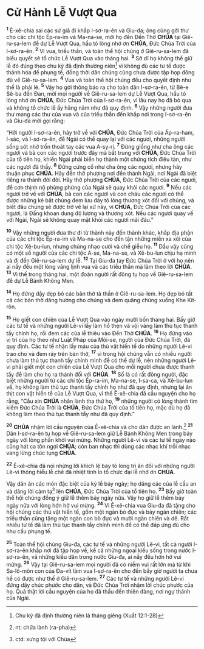 # Cử Hành Lễ Vượt Qua
<sup><b>1</b></sup> Ê-xê-chia sai các sứ giả đi khắp I-sơ-ra-ên và Giu-đa; ông cũng gởi thư cho các chi tộc Ép-ra-im và Ma-na-se, mời họ đến Đền Thờ **CHÚA** tại Giê-ru-sa-lem để dự Lễ Vượt Qua, hầu tỏ lòng nhớ ơn **CHÚA**, Đức Chúa Trời của I-sơ-ra-ên. <sup><b>2</b></sup> Vì vua, triều thần, và toàn thể hội chúng ở Giê-ru-sa-lem đã biểu quyết sẽ tổ chức Lễ Vượt Qua vào tháng hai. <sup><b>3</b></sup> Sở dĩ họ không thể giữ lễ đó đúng theo chu kỳ đã định thường niên[^1-c1284767-c7d8-4859-9a6f-7195f761529c] vì không đủ các tư tế được thánh hóa để phụng tế, đồng thời dân chúng cũng chưa được tập họp đông đủ về Giê-ru-sa-lem. <sup><b>4</b></sup> Vua và toàn thể hội chúng đều cho quyết định như thế là phải lẽ. <sup><b>5</b></sup> Vậy họ gởi thông báo ra cho toàn dân I-sơ-ra-ên, từ Bê-e Sê-ba đến Đan, mời mọi người về Giê-ru-sa-lem dự Lễ Vượt Qua, hầu tỏ lòng nhớ ơn **CHÚA**, Đức Chúa Trời của I-sơ-ra-ên, vì lâu nay họ đã bỏ qua và không tổ chức lễ ấy hằng năm như đã quy định. <sup><b>6</b></sup> Vậy những người đưa thư mang các thư của vua và của triều thần đến khắp nơi trong I-sơ-ra-ên và Giu-đa mời gọi rằng:

“Hỡi người I-sơ-ra-ên, hãy trở về với **CHÚA**, Đức Chúa Trời của Áp-ra-ham, I-sác, và I-sơ-ra-ên, để Ngài có thể quay lại với các ngươi, những người sống sót nhờ trốn thoát tay các vua A-sy-ri. <sup><b>7</b></sup> Đừng giống như cha ông các ngươi và bà con các ngươi trước đây mà bất trung với **CHÚA**, Đức Chúa Trời của tổ tiên họ, khiến Ngài phải biến họ thành một chứng tích điêu tàn, như các ngươi đã thấy. <sup><b>8</b></sup> Đừng cứng cổ như cha ông các ngươi, nhưng hãy thuận phục **CHÚA**. Hãy đến thờ phượng nơi đền thánh Ngài, nơi Ngài đã biệt riêng ra thánh đời đời. Hãy thờ phượng **CHÚA**, Đức Chúa Trời của các ngươi, để cơn thịnh nộ phừng phừng của Ngài sẽ quay khỏi các ngươi. <sup><b>9</b></sup> Nếu các ngươi trở về với **CHÚA**, bà con các ngươi và con cháu các ngươi có thể được những kẻ bắt chúng đem lưu đày tỏ lòng thương xót đối với chúng, và biết đâu chúng sẽ được trở về lại xứ này, vì **CHÚA**, Đức Chúa Trời của các ngươi, là Đấng khoan dung độ lượng và thương xót. Nếu các ngươi quay về với Ngài, Ngài sẽ không quay mặt khỏi các ngươi mãi đâu.”

<sup><b>10</b></sup> Vậy những người đưa thư đi từ thành này đến thành khác, khắp địa phận của các chi tộc Ép-ra-im và Ma-na-se cho đến tận những miền xa xôi của chi tộc Xê-bu-lun, nhưng chúng nhạo cười và chế giễu họ. <sup><b>11</b></sup> Dầu vậy cũng có một số người của các chi tộc A-se, Ma-na-se, và Xê-bu-lun chịu hạ mình và đi đến Giê-ru-sa-lem dự lễ. <sup><b>12</b></sup> Tại Giu-đa tay Đức Chúa Trời ở với họ nên ai nấy đều một lòng vâng lịnh vua và các triều thần mà làm theo lời **CHÚA**. <sup><b>13</b></sup> Vì thế trong tháng hai, một đoàn người rất đông tụ họp về Giê-ru-sa-lem để dự Lễ Bánh Không Men.

<sup><b>14</b></sup> Họ đứng dậy dẹp bỏ các bàn thờ tà thần ở Giê-ru-sa-lem. Họ dẹp bỏ tất cả các bàn thờ dâng hương cho chúng và đem quăng chúng xuống Khe Kít-rôn.

<sup><b>15</b></sup> Họ giết con chiên của Lễ Vượt Qua vào ngày mười bốn tháng hai. Bấy giờ các tư tế và những người Lê-vi lấy làm hổ thẹn và vội vàng làm thủ tục thanh tẩy chính họ, rồi đem các của lễ thiêu vào Đền Thờ **CHÚA**. <sup><b>16</b></sup> Họ đứng vào vị trí của họ theo như Luật Pháp của Môi-se, người của Đức Chúa Trời, đã quy định. Các tư tế nhận lấy máu của thú vật hiến tế do những người Lê-vi trao cho và đem rảy trên bàn thờ, <sup><b>17</b></sup> vì trong hội chúng vẫn có nhiều người chưa làm thủ tục thanh tẩy chính mình để có thể dự lễ, nên những người Lê-vi phải giết một con chiên của Lễ Vượt Qua cho mỗi người chưa được thanh tẩy để làm cho họ ra thánh đối với **CHÚA**. <sup><b>18</b></sup> Số là có rất đông người, đặc biệt những người từ các chi tộc Ép-ra-im, Ma-na-se, I-sa-ca, và Xê-bu-lun về, họ không làm thủ tục thanh tẩy chính họ như đã quy định, nhưng lại ăn thịt con vật hiến tế của Lễ Vượt Qua, vì thế Ê-xê-chia đã cầu nguyện cho họ rằng, “Cầu xin **CHÚA** nhân lành tha thứ họ, <sup><b>19</b></sup> những người có lòng thành tìm kiếm Đức Chúa Trời là **CHÚA**, Đức Chúa Trời của tổ tiên họ, mặc dù họ đã không làm theo thủ tục thanh tẩy như đã quy định.”

<sup><b>20</b></sup> **CHÚA** nhậm lời cầu nguyện của Ê-xê-chia và cho dân được an lành.[^2-c1284767-c7d8-4859-9a6f-7195f761529c] <sup><b>21</b></sup> Dân I-sơ-ra-ên tụ họp về Giê-ru-sa-lem giữ Lễ Bánh Không Men trong bảy ngày với lòng phấn khởi vui mừng. Những người Lê-vi và các tư tế ngày nào cũng hát ca tôn ngợi **CHÚA**; còn ban nhạc thì dùng các nhạc khí trỗi nhạc vang lừng chúc tụng **CHÚA**.

<sup><b>22</b></sup> Ê-xê-chia đã nói những lời khích lệ bày tỏ lòng tri ân đối với những người Lê-vi thông hiểu lễ chế đã nhiệt tình lo tổ chức đại lễ nhớ ơn **CHÚA**.

Vậy dân ăn các món đặc biệt của kỳ lễ bảy ngày; họ dâng các của lễ cầu an và dâng lời cảm tạ[^3-c1284767-c7d8-4859-9a6f-7195f761529c] lên **CHÚA**, Đức Chúa Trời của tổ tiên họ. <sup><b>23</b></sup> Bấy giờ toàn thể hội chúng đồng ý giữ lễ thêm bảy ngày nữa. Vậy họ giữ lễ thêm bảy ngày nữa với lòng hớn hở vui mừng. <sup><b>24</b></sup> Vì Ê-xê-chia vua Giu-đa đã tặng cho hội chúng các thú vật hiến tế, gồm một ngàn bò đực và bảy ngàn chiên; các triều thần cũng tặng một ngàn con bò đực và mười ngàn chiên và dê. Rất nhiều tư tế đã làm thủ tục thanh tẩy chính mình để có thể đáp ứng đủ cho nhu cầu phụng tế.

<sup><b>25</b></sup> Toàn thể hội chúng Giu-đa, các tư tế và những người Lê-vi, tất cả người I-sơ-ra-ên khắp nơi đã tập họp về, kể cả những ngoại kiều sống trong nước I-sơ-ra-ên, và những kiều dân trong nước Giu-đa, ai nấy đều hớn hở vui mừng. <sup><b>26</b></sup> Vậy tại Giê-ru-sa-lem mọi người đã có niềm vui rất lớn mà từ khi Sa-lô-môn con của Đa-vít làm vua I-sơ-ra-ên cho đến bấy giờ người ta chưa hề có được như thế ở Giê-ru-sa-lem. <sup><b>27</b></sup> Các tư tế và những người Lê-vi đứng dậy chúc phước cho dân, và Đức Chúa Trời nhậm lời chúc phước của họ. Quả thật lời cầu nguyện của họ đã thấu đến thiên đàng, nơi ngự thánh của Ngài.

[^1-c1284767-c7d8-4859-9a6f-7195f761529c]: Chu kỳ đã định thường niên là tháng giêng (Xuất 12:1-28)
[^2-c1284767-c7d8-4859-9a6f-7195f761529c]: nt: chữa lành (ra-pha)
[^3-c1284767-c7d8-4859-9a6f-7195f761529c]: ctd: xưng tội với Chúa